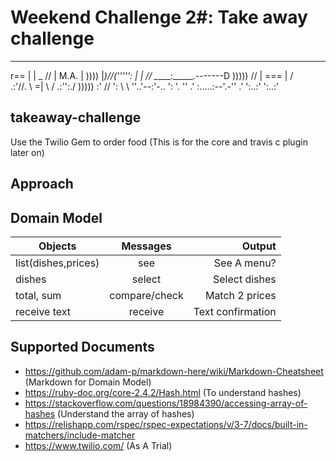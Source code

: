 # Weekend Challenge 2#: Take away challenge

_________
r==           |       |
_  //            |  M.A. |   ))))
|_)//(''''':      |       |
//  \_____:_____.-------D     )))))
//   | ===  |   /        \
.:'//.   \ \=|   \ /  .:'':./    )))))
:' // ':   \ \ ''..'--:'-.. ':
'. '' .'    \:.....:--'.-'' .'
':..:'                ':..:'


## takeaway-challenge
Use the Twilio Gem to order food
(This is for the core and travis c plugin later on)

## Approach

## Domain Model

| Objects            | Messages      | Output            |
| ------------------ |:-------------:| -----------------:|
| list(dishes,prices)| see           | See A menu?       |
| dishes             | select        | Select dishes     |
| total, sum         | compare/check | Match 2 prices    |
| receive text       | receive       | Text confirmation |


## Supported Documents
- https://github.com/adam-p/markdown-here/wiki/Markdown-Cheatsheet (Markdown for Domain Model)
- https://ruby-doc.org/core-2.4.2/Hash.html (To understand hashes)
- https://stackoverflow.com/questions/18984390/accessing-array-of-hashes (Understand the array of hashes)
- https://relishapp.com/rspec/rspec-expectations/v/3-7/docs/built-in-matchers/include-matcher
- https://www.twilio.com/ (As A Trial)
